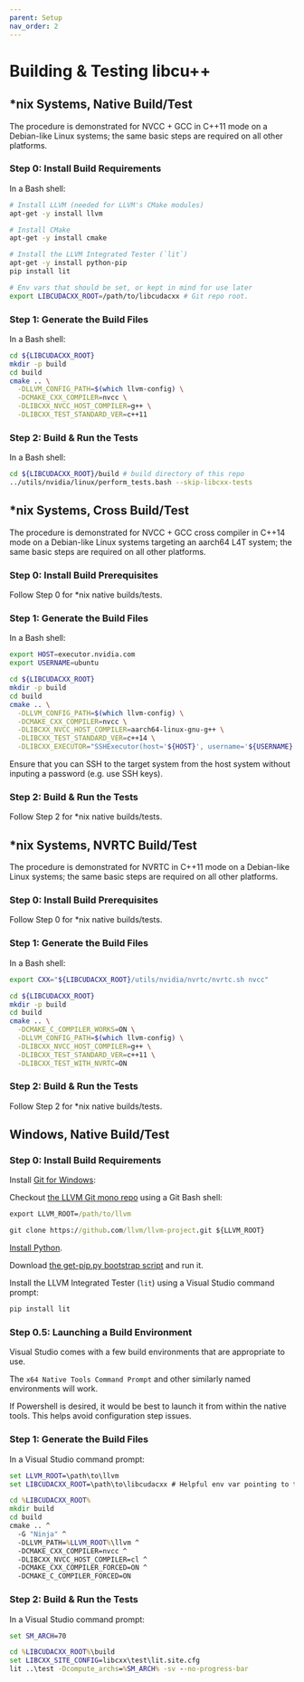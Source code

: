 ```yaml
---
parent: Setup
nav_order: 2
---
```


# Building & Testing libcu++

## *nix Systems, Native Build/Test

The procedure is demonstrated for NVCC + GCC in C++11 mode on a Debian-like
Linux systems; the same basic steps are required on all other platforms.

### Step 0: Install Build Requirements

In a Bash shell:

```bash
# Install LLVM (needed for LLVM's CMake modules)
apt-get -y install llvm

# Install CMake
apt-get -y install cmake

# Install the LLVM Integrated Tester (`lit`)
apt-get -y install python-pip
pip install lit

# Env vars that should be set, or kept in mind for use later
export LIBCUDACXX_ROOT=/path/to/libcudacxx # Git repo root.
```

### Step 1: Generate the Build Files

In a Bash shell:

```bash
cd ${LIBCUDACXX_ROOT}
mkdir -p build
cd build
cmake .. \
  -DLLVM_CONFIG_PATH=$(which llvm-config) \
  -DCMAKE_CXX_COMPILER=nvcc \
  -DLIBCXX_NVCC_HOST_COMPILER=g++ \
  -DLIBCXX_TEST_STANDARD_VER=c++11
```

### Step 2: Build & Run the Tests

In a Bash shell:

```bash
cd ${LIBCUDACXX_ROOT}/build # build directory of this repo
../utils/nvidia/linux/perform_tests.bash --skip-libcxx-tests
```

## *nix Systems, Cross Build/Test

The procedure is demonstrated for NVCC + GCC cross compiler in C++14 mode on a
Debian-like Linux systems targeting an aarch64 L4T system; the same basic steps
are required on all other platforms.

### Step 0: Install Build Prerequisites

Follow Step 0 for \*nix native builds/tests.

### Step 1: Generate the Build Files

In a Bash shell:

```bash
export HOST=executor.nvidia.com
export USERNAME=ubuntu

cd ${LIBCUDACXX_ROOT}
mkdir -p build
cd build
cmake .. \
  -DLLVM_CONFIG_PATH=$(which llvm-config) \
  -DCMAKE_CXX_COMPILER=nvcc \
  -DLIBCXX_NVCC_HOST_COMPILER=aarch64-linux-gnu-g++ \
  -DLIBCXX_TEST_STANDARD_VER=c++14 \
  -DLIBCXX_EXECUTOR="SSHExecutor(host='${HOST}', username='${USERNAME}')"
```

Ensure that you can SSH to the target system from the host system without
inputing a password (e.g. use SSH keys).

### Step 2: Build & Run the Tests

Follow Step 2 for \*nix native builds/tests.

## *nix Systems, NVRTC Build/Test

The procedure is demonstrated for NVRTC in C++11 mode on a Debian-like
Linux systems; the same basic steps are required on all other platforms.

### Step 0: Install Build Prerequisites

Follow Step 0 for \*nix native builds/tests.

### Step 1: Generate the Build Files

In a Bash shell:

```bash
export CXX="${LIBCUDACXX_ROOT}/utils/nvidia/nvrtc/nvrtc.sh nvcc"

cd ${LIBCUDACXX_ROOT}
mkdir -p build
cd build
cmake .. \
  -DCMAKE_C_COMPILER_WORKS=ON \
  -DLLVM_CONFIG_PATH=$(which llvm-config) \
  -DLIBCXX_NVCC_HOST_COMPILER=g++ \
  -DLIBCXX_TEST_STANDARD_VER=c++11 \
  -DLIBCXX_TEST_WITH_NVRTC=ON
```

### Step 2: Build & Run the Tests

Follow Step 2 for \*nix native builds/tests.

## Windows, Native Build/Test

### Step 0: Install Build Requirements

Install [Git for Windows](https://git-scm.com/download/win):

Checkout [the LLVM Git mono repo](https://github.com/llvm/llvm-project) using a
Git Bash shell:

```bat
export LLVM_ROOT=/path/to/llvm

git clone https://github.com/llvm/llvm-project.git ${LLVM_ROOT}
```

[Install Python](https://www.python.org/downloads/windows).

Download [the get-pip.py bootstrap script](https://bootstrap.pypa.io/get-pip.py) and run it.

Install the LLVM Integrated Tester (`lit`) using a Visual Studio command prompt:

```bat
pip install lit
```

### Step 0.5: Launching a Build Environment

Visual Studio comes with a few build environments that are appropriate to use.

The `x64 Native Tools Command Prompt` and other similarly named environments will work.

If Powershell is desired, it would be best to launch it from within the native tools. This helps avoid configuration step issues.

### Step 1: Generate the Build Files

In a Visual Studio command prompt:

```bat
set LLVM_ROOT=\path\to\llvm
set LIBCUDACXX_ROOT=\path\to\libcudacxx # Helpful env var pointing to the git repo root.

cd %LIBCUDACXX_ROOT%
mkdir build
cd build
cmake .. ^
  -G "Ninja" ^
  -DLLVM_PATH=%LLVM_ROOT%\llvm ^
  -DCMAKE_CXX_COMPILER=nvcc ^
  -DLIBCXX_NVCC_HOST_COMPILER=cl ^
  -DCMAKE_CXX_COMPILER_FORCED=ON ^
  -DCMAKE_C_COMPILER_FORCED=ON
```

### Step 2: Build & Run the Tests

In a Visual Studio command prompt:

```bat
set SM_ARCH=70

cd %LIBCUDACXX_ROOT%\build
set LIBCXX_SITE_CONFIG=libcxx\test\lit.site.cfg
lit ..\test -Dcompute_archs=%SM_ARCH% -sv --no-progress-bar
```
